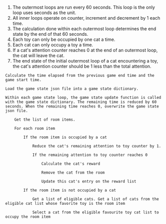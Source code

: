 1. The outermost loops are run every 60 seconds. This loop is the only loop uses seconds as the unit.
2. All inner loops operate on counter, increment and decrement by 1 each time.
3. The calculation done within each outermost loop determines the end state by the end of that 60 seconds.
4. Each toy can only be occupied by one cat a time.
5. Each cat can only occupy a toy a time.
6. If a cat's attention counter reaches 0 at the end of an outermost loop, the cat will leave the cat.
7. The end state of the initial outermost loop of a cat encountering a toy, the cat's attention counter should be 1 less than the total attention.

```
Calculate the time elapsed from the previous game end time and the game start time.

Load the game state json file into a game state dictionary.

Within each game state loop, the game state update function is called with the game state dictionary. The remaining time is reduced by 60 seconds. When the remaining time reaches 0, overwrite the game state json file.

	Get the list of room items.
	
	For each room item
	
		If the room item is occupied by a cat
		
			Reduce the cat's remaining attention to toy counter by 1.
			
			If the remaining attention to toy counter reaches 0
			
				Calculate the cat's reward
				
				Remove the cat from the room
				
				Update this cat's entry on the reward list
		
		If the room item is not occupied by a cat
		
			Get a list of eligible cats. Get a list of cats from the eligible cat list whose favorite toy is the room item
			
			Select a cat from the eligible favourite toy cat list to occupy the room item
```
